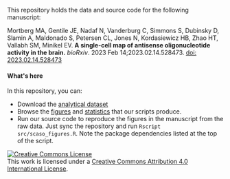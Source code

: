 This repository holds the data and source code for the following manuscript:

Mortberg MA, Gentile JE, Nadaf N, Vanderburg C, Simmons S, Dubinsky D, Slamin A, Maldonado S, Petersen CL, Jones N, Kordasiewicz HB, Zhao HT, Vallabh SM, Minikel EV. **A single-cell map of antisense oligonucleotide activity in the brain.** _bioRxiv_. 2023 Feb 14;2023.02.14.528473. [doi: 2023.02.14.528473](https://doi.org/10.1101/2023.02.14.528473)

#### What's here

In this repository, you can:

+ Download the [analytical dataset](/data/)
+ Browse the [figures](/display_items) and [statistics](/display_items/stats_for_text.txt) that our scripts produce.
+ Run our source code to reproduce the figures in the manuscript from the raw data. Just sync the repository and run `Rscript src/scaso_figures.R`. Note the package dependencies listed at the top of the script.

<a rel="license" href="http://creativecommons.org/licenses/by/4.0/"><img alt="Creative Commons License" style="border-width:0" src="https://i.creativecommons.org/l/by/4.0/88x31.png" /></a><br />This work is licensed under a <a rel="license" href="http://creativecommons.org/licenses/by/4.0/">Creative Commons Attribution 4.0 International License</a>.
